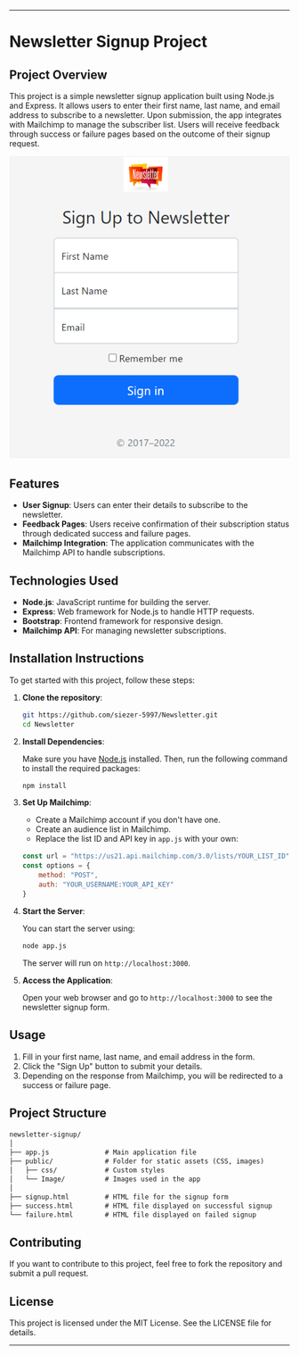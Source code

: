
---

# Newsletter Signup Project

## Project Overview

This project is a simple newsletter signup application built using Node.js and Express. It allows users to enter their first name, last name, and email address to subscribe to a newsletter. Upon submission, the app integrates with Mailchimp to manage the subscriber list. Users will receive feedback through success or failure pages based on the outcome of their signup request.

![alt text](image.png)

## Features

- **User Signup**: Users can enter their details to subscribe to the newsletter.
- **Feedback Pages**: Users receive confirmation of their subscription status through dedicated success and failure pages.
- **Mailchimp Integration**: The application communicates with the Mailchimp API to handle subscriptions.

## Technologies Used

- **Node.js**: JavaScript runtime for building the server.
- **Express**: Web framework for Node.js to handle HTTP requests.
- **Bootstrap**: Frontend framework for responsive design.
- **Mailchimp API**: For managing newsletter subscriptions.

## Installation Instructions

To get started with this project, follow these steps:

1. **Clone the repository**:

   ```bash
   git https://github.com/siezer-5997/Newsletter.git
   cd Newsletter
   ```

2. **Install Dependencies**:

   Make sure you have [Node.js](https://nodejs.org/) installed. Then, run the following command to install the required packages:

   ```bash
   npm install
   ```

3. **Set Up Mailchimp**:

   - Create a Mailchimp account if you don't have one.
   - Create an audience list in Mailchimp.
   - Replace the list ID and API key in `app.js` with your own:

   ```javascript
   const url = "https://us21.api.mailchimp.com/3.0/lists/YOUR_LIST_ID";
   const options = {
       method: "POST",
       auth: "YOUR_USERNAME:YOUR_API_KEY"
   }
   ```

4. **Start the Server**:

   You can start the server using:

   ```bash
   node app.js
   ```

   The server will run on `http://localhost:3000`.

5. **Access the Application**:

   Open your web browser and go to `http://localhost:3000` to see the newsletter signup form.

## Usage

1. Fill in your first name, last name, and email address in the form.
2. Click the "Sign Up" button to submit your details.
3. Depending on the response from Mailchimp, you will be redirected to a success or failure page.

## Project Structure

```
newsletter-signup/
│
├── app.js              # Main application file
├── public/             # Folder for static assets (CSS, images)
│   ├── css/            # Custom styles
│   └── Image/          # Images used in the app
│
├── signup.html         # HTML file for the signup form
├── success.html        # HTML file displayed on successful signup
└── failure.html        # HTML file displayed on failed signup
```

## Contributing

If you want to contribute to this project, feel free to fork the repository and submit a pull request. 

## License

This project is licensed under the MIT License. See the LICENSE file for details.

---


